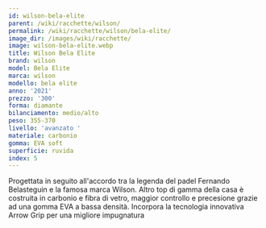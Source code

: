 ```yaml
---
id: wilson-bela-elite
parent: /wiki/racchette/wilson/
permalink: /wiki/racchette/wilson/bela-elite/
image_dir: /images/wiki/racchette/
image: wilson-bela-elite.webp
title: Wilson Bela Elite
brand: wilson
model: Bela Elite
marca: wilson
modello: bela elite
anno: '2021'
prezzo: '300'
forma: diamante
bilanciamento: medio/alto
peso: 355-370
livello: 'avanzato '
materiale: carbonio
gomma: EVA soft
superficie: ruvida
index: 5
---
```

Progettata in seguito all'accordo tra la legenda del padel Fernando Belasteguin e la famosa marca Wilson. Altro top di gamma della casa è costruita in carbonio e fibra di vetro, maggior controllo e precesione grazie ad una gomma EVA a bassa densità. Incorpora la tecnologia innovativa Arrow Grip per una migliore impugnatura
